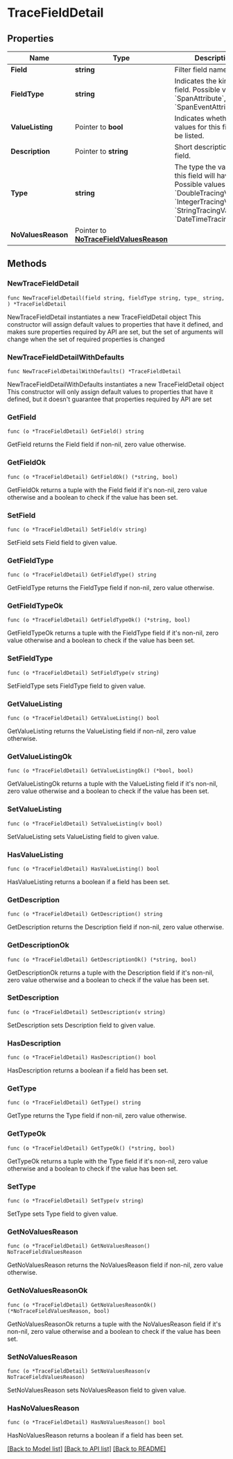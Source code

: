 # TraceFieldDetail

## Properties

Name | Type | Description | Notes
------------ | ------------- | ------------- | -------------
**Field** | **string** | Filter field name. | 
**FieldType** | **string** | Indicates the kind of a field. Possible values: &#x60;SpanAttribute&#x60;, &#x60;SpanEventAttribute&#x60;. | [default to "SpanAttribute"]
**ValueListing** | Pointer to **bool** | Indicates whether values for this field can be listed. | [optional] 
**Description** | Pointer to **string** | Short description of the field. | [optional] 
**Type** | **string** | The type the values of this field will have. Possible values: &#x60;DoubleTracingValue&#x60;, &#x60;IntegerTracingValue&#x60;, &#x60;StringTracingValue&#x60;, &#x60;DateTimeTracingValue&#x60;. | 
**NoValuesReason** | Pointer to [**NoTraceFieldValuesReason**](NoTraceFieldValuesReason.md) |  | [optional] 

## Methods

### NewTraceFieldDetail

`func NewTraceFieldDetail(field string, fieldType string, type_ string, ) *TraceFieldDetail`

NewTraceFieldDetail instantiates a new TraceFieldDetail object
This constructor will assign default values to properties that have it defined,
and makes sure properties required by API are set, but the set of arguments
will change when the set of required properties is changed

### NewTraceFieldDetailWithDefaults

`func NewTraceFieldDetailWithDefaults() *TraceFieldDetail`

NewTraceFieldDetailWithDefaults instantiates a new TraceFieldDetail object
This constructor will only assign default values to properties that have it defined,
but it doesn't guarantee that properties required by API are set

### GetField

`func (o *TraceFieldDetail) GetField() string`

GetField returns the Field field if non-nil, zero value otherwise.

### GetFieldOk

`func (o *TraceFieldDetail) GetFieldOk() (*string, bool)`

GetFieldOk returns a tuple with the Field field if it's non-nil, zero value otherwise
and a boolean to check if the value has been set.

### SetField

`func (o *TraceFieldDetail) SetField(v string)`

SetField sets Field field to given value.


### GetFieldType

`func (o *TraceFieldDetail) GetFieldType() string`

GetFieldType returns the FieldType field if non-nil, zero value otherwise.

### GetFieldTypeOk

`func (o *TraceFieldDetail) GetFieldTypeOk() (*string, bool)`

GetFieldTypeOk returns a tuple with the FieldType field if it's non-nil, zero value otherwise
and a boolean to check if the value has been set.

### SetFieldType

`func (o *TraceFieldDetail) SetFieldType(v string)`

SetFieldType sets FieldType field to given value.


### GetValueListing

`func (o *TraceFieldDetail) GetValueListing() bool`

GetValueListing returns the ValueListing field if non-nil, zero value otherwise.

### GetValueListingOk

`func (o *TraceFieldDetail) GetValueListingOk() (*bool, bool)`

GetValueListingOk returns a tuple with the ValueListing field if it's non-nil, zero value otherwise
and a boolean to check if the value has been set.

### SetValueListing

`func (o *TraceFieldDetail) SetValueListing(v bool)`

SetValueListing sets ValueListing field to given value.

### HasValueListing

`func (o *TraceFieldDetail) HasValueListing() bool`

HasValueListing returns a boolean if a field has been set.

### GetDescription

`func (o *TraceFieldDetail) GetDescription() string`

GetDescription returns the Description field if non-nil, zero value otherwise.

### GetDescriptionOk

`func (o *TraceFieldDetail) GetDescriptionOk() (*string, bool)`

GetDescriptionOk returns a tuple with the Description field if it's non-nil, zero value otherwise
and a boolean to check if the value has been set.

### SetDescription

`func (o *TraceFieldDetail) SetDescription(v string)`

SetDescription sets Description field to given value.

### HasDescription

`func (o *TraceFieldDetail) HasDescription() bool`

HasDescription returns a boolean if a field has been set.

### GetType

`func (o *TraceFieldDetail) GetType() string`

GetType returns the Type field if non-nil, zero value otherwise.

### GetTypeOk

`func (o *TraceFieldDetail) GetTypeOk() (*string, bool)`

GetTypeOk returns a tuple with the Type field if it's non-nil, zero value otherwise
and a boolean to check if the value has been set.

### SetType

`func (o *TraceFieldDetail) SetType(v string)`

SetType sets Type field to given value.


### GetNoValuesReason

`func (o *TraceFieldDetail) GetNoValuesReason() NoTraceFieldValuesReason`

GetNoValuesReason returns the NoValuesReason field if non-nil, zero value otherwise.

### GetNoValuesReasonOk

`func (o *TraceFieldDetail) GetNoValuesReasonOk() (*NoTraceFieldValuesReason, bool)`

GetNoValuesReasonOk returns a tuple with the NoValuesReason field if it's non-nil, zero value otherwise
and a boolean to check if the value has been set.

### SetNoValuesReason

`func (o *TraceFieldDetail) SetNoValuesReason(v NoTraceFieldValuesReason)`

SetNoValuesReason sets NoValuesReason field to given value.

### HasNoValuesReason

`func (o *TraceFieldDetail) HasNoValuesReason() bool`

HasNoValuesReason returns a boolean if a field has been set.


[[Back to Model list]](../README.md#documentation-for-models) [[Back to API list]](../README.md#documentation-for-api-endpoints) [[Back to README]](../README.md)


